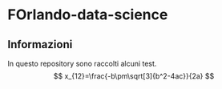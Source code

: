 # FOrlando-data-science
## Informazioni
In questo repository sono raccolti alcuni test.
$$ x_{12}=\frac{-b\pm\sqrt[3]{b^2-4ac}}{2a} $$
